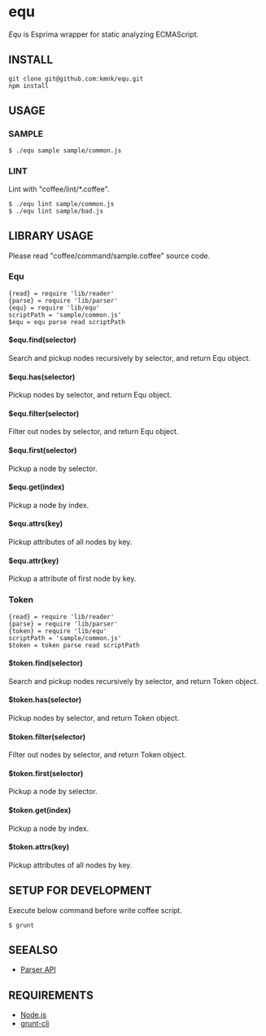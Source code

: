 # equ

*Equ* is Esprima wrapper for static analyzing ECMAScript.


## INSTALL

    git clone git@github.com:kmnk/equ.git
    npm install


## USAGE

### SAMPLE

    $ ./equ sample sample/common.js


### LINT

Lint with "coffee/lint/\*.coffee".

    $ ./equ lint sample/common.js
    $ ./equ lint sample/bad.js


## LIBRARY USAGE

Please read "coffee/command/sample.coffee" source code.

### Equ

    {read} = require 'lib/reader'
    {parse} = require 'lib/parser'
    {equ} = require 'lib/equ'
    scriptPath = 'sample/common.js'
    $equ = equ parse read scriptPath

#### $equ.find(selector)

Search and pickup nodes recursively by selector, and return Equ object.


#### $equ.has(selector)

Pickup nodes by selector, and return Equ object.


#### $equ.filter(selector)

Filter out nodes by selector, and return Equ object.


#### $equ.first(selector)

Pickup a node by selector.


#### $equ.get(index)

Pickup a node by index.


#### $equ.attrs(key)

Pickup attributes of all nodes by key.


#### $equ.attr(key)

Pickup a attribute of first node by key.


### Token

    {read} = require 'lib/reader'
    {parse} = require 'lib/parser'
    {token} = require 'lib/equ'
    scriptPath = 'sample/common.js'
    $token = token parse read scriptPath

#### $token.find(selector)

Search and pickup nodes recursively by selector, and return Token object.


#### $token.has(selector)

Pickup nodes by selector, and return Token object.


#### $token.filter(selector)

Filter out nodes by selector, and return Token object.


#### $token.first(selector)

Pickup a node by selector.


#### $token.get(index)

Pickup a node by index.


#### $token.attrs(key)

Pickup attributes of all nodes by key.


## SETUP FOR DEVELOPMENT

Execute below command before write coffee script.

    $ grunt


## SEEALSO

* [Parser API][parserapi]


## REQUIREMENTS

* [Node.js][node]
* [grunt-cli][gruntcli]


[node]: http://nodejs.org/ "Node.js"
[gruntcli]: https://github.com/gruntjs/grunt-cli "grunt-cli"
[parserapi]: https://developer.mozilla.org/en-US/docs/SpiderMonkey/Parser_API "Parser API"
